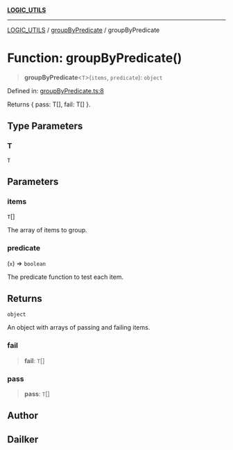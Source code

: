 [**LOGIC_UTILS**](../../README.md)

***

[LOGIC_UTILS](../../README.md) / [groupByPredicate](../README.md) / groupByPredicate

# Function: groupByPredicate()

> **groupByPredicate**\<`T`\>(`items`, `predicate`): `object`

Defined in: [groupByPredicate.ts:8](https://github.com/dailker/everyutil/blob/9b590f3b464c4883aa51a0e840c616072d918dc8/src/logic/groupByPredicate.ts#L8)

Returns { pass: T[], fail: T[] }.

## Type Parameters

### T

`T`

## Parameters

### items

`T`[]

The array of items to group.

### predicate

(`x`) => `boolean`

The predicate function to test each item.

## Returns

`object`

An object with arrays of passing and failing items.

### fail

> **fail**: `T`[]

### pass

> **pass**: `T`[]

## Author

## Dailker
